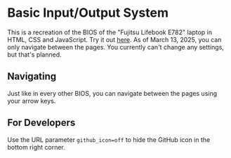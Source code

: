 # Basic Input/Output System
This is a recreation of the BIOS of the "Fujitsu Lifebook E782" laptop in HTML, CSS and JavaScript.
Try it out [here](https://emil-apps.github.io/bios/). As of March 13, 2025, you can only navigate between the pages. You currently can't change any settings, but that's planned.

## Navigating
Just like in every other BIOS, you can navigate between the pages using your arrow keys.

## For Developers
Use the URL parameter `github_icon=off` to hide the GitHub icon in the bottom right corner.
